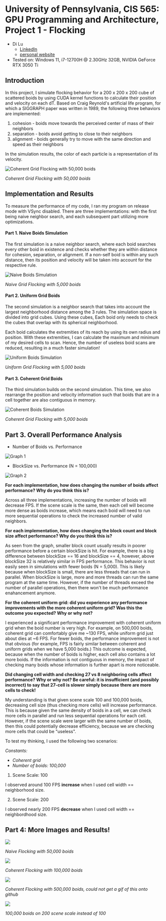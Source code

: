 # University of Pennsylvania, CIS 565: GPU Programming and Architecture, Project 1 - Flocking

* Di Lu
  * [LinkedIn](https://www.linkedin.com/in/di-lu-0503251a2/)
  * [personal website](https://www.dluisnothere.com/)
* Tested on: Windows 11, i7-12700H @ 2.30GHz 32GB, NVIDIA GeForce RTX 3050 Ti

## Introduction

In this project, I simulate flocking behavior for a 200 x 200 x 200 cube of scattered boids by using CUDA kernel functions
to calculate their position and velocity on each dT. Based on Craig Reynold's artificial life program, for which a SIGGRAPH paper was written in 1989,
the following three behaviors are implemented:

1. cohesion - boids move towards the perceived center of mass of their neighbors
2. separation - boids avoid getting to close to their neighbors
3. alignment - boids generally try to move with the same direction and speed as
their neighbors

In the simulation results, the color of each particle is a representation of its velocity.

![Coherent Grid Flocking with 50,000 boids](images/headerResized.gif)

_Coherent Grid Flocking with 50,000 boids_

## Implementation and Results
To measure the performance of my code, I ran my program on release mode with VSync disabled. There are 
three implementations: with the first being naive neighbor search, and each subsequent part 
utilizing more optimizations.

#### Part 1. Naive Boids Simulation

The first simulation is a naive neighbor search, where each boid searches every other boid in existence and checks 
whether they are within distance for cohesion, separation, or alignment. If a non-self boid is within any such distance,
then its position and velocity will be taken into account for the respective rule. 

![Naive Boids Simulation](images/naive.gif)

_Naive Grid Flocking with 5,000 boids_

#### Part 2. Uniform Grid Boids

The second simulation is a neighbor search that takes into account the largest neighborhood distance among the 3 rules. 
The simulation space is divided into grid cubes. Using these cubes, Each boid only needs to check the cubes that overlap
with its spherical neighborhood.

Each boid calculates the extremities of its reach by using its own radius and position. With these extremities, I can calculate
the maximum and minimum of my desired cells to scan. Hence, the number of useless boid scans are reduced, resulting in a much
faster simulation!

![Uniform Boids Simulation](images/uniform.gif)

_Uniform Grid Flocking with 5,000 boids_

#### Part 3. Coherent Grid Boids

The third simulation builds on the second simulation. This time, we also rearrange the position and velocity information such that 
boids that are in a cell together are also contiguous in memory. 

![Coherent Boids Simulation](images/coherent.gif)

_Coherent Grid Flocking with 5,000 boids_

## Part 3. Overall Performance Analysis

* Number of Boids vs. Performance

![Graph 1](images/graph1.png)

* BlockSize vs. Performance (N = 100,000)

![Graph 2](images/graph2.png)

**For each implementation, how does changing the number of boids affect
performance? Why do you think this is?**

Across all three implementations, increasing the number of boids will decrease FPS. 
If the scene scale is the same, then each cell will become more dense as boids increase,
which means each boid will need to run more sequential operations to check the increased
number of valid neighbors. 

**For each implementation, how does changing the block count and block size
affect performance? Why do you think this is?**

As seen from the graph, smaller block count usually results in poorer performance before a certain 
blockSize is hit. For example, there is a big difference between blockSize == 16 and blockSize == 4, however,
above blockSize 32 is relatively similar in FPS performance. This behavior is not easily seen in simulations 
with fewer boids (N = 5,000). This is likely because when blockSize is small, there are less threads that can run 
in parallel. When blockSize is large, more and more threads can run the same program at the same time. However,
if the number of threads exceed the number of parallel operations, then there won't be much performance enahancement
anymore.

**For the coherent uniform grid: did you experience any performance improvements
with the more coherent uniform grid? Was this the outcome you expected?
Why or why not?**

I experienced a significant performance improvement with coherent uniform grid when the boid number
is very high. For example, on 500,000 boids, coherent grid can comfortably give me ~130 FPS, while
uniform grid just about dies at ~6 FPS. For fewer boids, the performance improvement is not that obvious (for example, 
FPS is fairly similar between coherent and uniform grids when we have 5,000 boids.) This outcome is expected, because 
when the number of boids is higher, each cell also contains a lot more boids. If the information is not contiguous in 
memory, the impact of checking many boids whose information is further apart is more noticeable.

**Did changing cell width and checking 27 vs 8 neighboring cells affect performance?
Why or why not? Be careful: it is insufficient (and possibly incorrect) to say
that 27-cell is slower simply because there are more cells to check!**

My understanding is that given scene scale 100 and 100,000 boids, decreasing cell size
(thus checking more cells) will increase performance. This is because given the same density
of boids in a cell, we can check more cells in parallel and run less sequential operations 
for each cell. However, if the scene scale were larger with the same number of boids, then this could potentially 
decrease efficiency, because we are checking more cells that could be "useless".

To test my thinking, I used the following two scenarios:

_Constants:_ 

* _Coherent grid_
* _Number of boids: 100,000_ 

1. Scene Scale: 100

I observed around 100 FPS **increase** when I used cell width == neighborhood size.

2. Scene Scale: 200

I observed nearly 200 FPS **decrease** when I used cell width == neighbordhood size.



## Part 4: More Images and Results!
![](images/naive50k.png)

_Naive Flocking with 50,000 boids_

![](images/big2.gif)

_Coherent Flocking with 100,000 boids_

![](images/big.png)

_Coherent Flocking with 500,000 boids, could not get a gif of this onto github_

![](images/sceneScale200with100kBoids.png)

_100,000 boids on 200 scene scale instead of 100_
